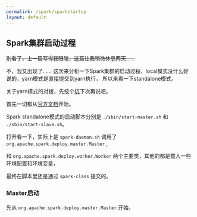 ```yaml
---
permalink: /spark/sparkstartup
layout: default
---
```

## Spark集群启动过程

~~别看了，上一篇写得我眼瞎，这篇让我稍微休息两天……~~

不，我又出现了……
这次来分析一下Spark集群的启动过程，local模式没什么好说的，yarn模式是直接提交到yarn执行，
所以来看一下standalone模式。

关于yarn模式的对接，先挖个[坑](/spark/yarn)下次再说吧。

首先一切都从[官方文档](https://spark.apache.org/docs/2.4.0/spark-standalone.html)开始。

Spark standalone模式的启动脚本分别是 `./sbin/start-master.sh` 和 `./sbin/start-slave.sh`。

打开看一下，实际上是 `spark-daemon.sh` 调用了 `org.apache.spark.deploy.master.Master` ,

和 `org.apache.spark.deploy.worker.Worker` 两个主要类，其他的都是载入一些环境配置和环境变量，

最终在脚本里还是通过 `spark-class` 提交的。

### Master启动

先从 `org.apache.spark.deploy.master.Master` 开始，